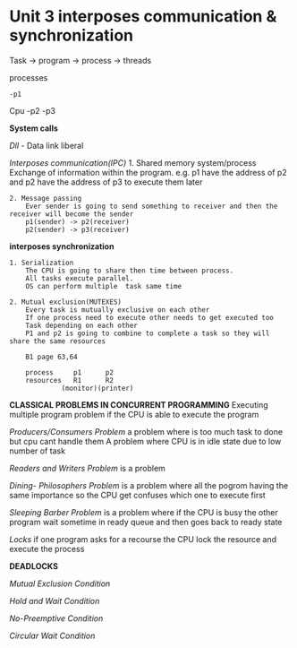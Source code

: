 # Unit 3 interposes communication & synchronization

Task -> program -> process -> threads

processes

    -p1 
Cpu -p2
    -p3

**System calls**

_Dll_ - Data link liberal

*Interposes communication(IPC)*
    1. Shared memory system/process
        Exchange of information within the program.
        e.g. p1 have the address of p2 and p2 have the address of p3 to execute them later

    2. Message passing
        Ever sender is going to send something to receiver and then the receiver will become the sender
        p1(sender) -> p2(receiver)
        p2(sender) -> p3(receiver)

**interposes synchronization**

    1. Serialization 
        The CPU is going to share then time between process.
        All tasks execute parallel.
        OS can perform multiple  task same time

    2. Mutual exclusion(MUTEXES)
        Every task is mutually exclusive on each other
        If one process need to execute other needs to get executed too 
        Task depending on each other
        P1 and p2 is going to combine to complete a task so they will share the same resources 

        B1 page 63,64

        process     p1      p2
        resources   R1      R2
                 (monitor)(printer)




**CLASSICAL PROBLEMS IN CONCURRENT PROGRAMMING**
    Executing multiple program problem
    if the CPU is able to execute the program  

*Producers/Consumers Problem*
        a problem where is too much task to done but cpu cant handle them
        A problem where CPU is in idle state due to low number of task

*Readers and Writers Problem*
        is a problem 


*Dining- Philosophers Problem*
        is a problem where all the pogrom having the same importance so the CPU get confuses which one to execute first


*Sleeping Barber Problem*
        is a problem where if the CPU is busy the other program wait sometime in ready queue and then goes back to ready state

*Locks*
    if one program asks for a recourse the CPU lock the resource and execute the process

**DEADLOCKS**

*Mutual Exclusion Condition*

*Hold and Wait Condition*

*No-Preemptive Condition*

*Circular Wait Condition*
